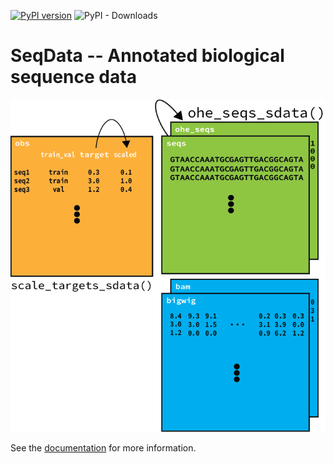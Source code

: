 [![PyPI version](https://badge.fury.io/py/seqexplainer.svg)](https://badge.fury.io/py/seqdata)
![PyPI - Downloads](https://img.shields.io/pypi/dm/seqdata)

# SeqData -- Annotated biological sequence data
<img src="docs/_static/seqdata_xr.png" alt="seqdata xr" width=600>

See the [documentation](https://seqdata.readthedocs.io/en/latest/) for more information.
